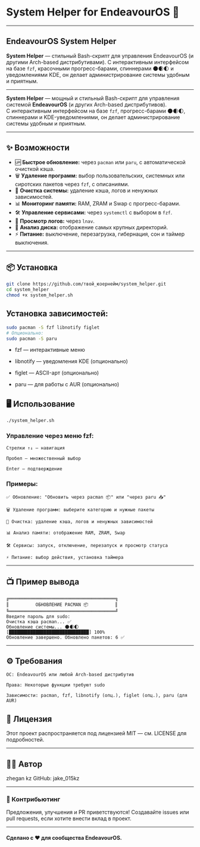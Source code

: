# System Helper for EndeavourOS 🚀
---
EndeavourOS System Helper
---


**System Helper** — стильный Bash-скрипт для управления EndeavourOS (и другими Arch-based дистрибутивами). С интерактивным интерфейсом на базе `fzf`, красочными прогресс-барами, спиннерами 🌑🌒🌓 и уведомлениями KDE, он делает администрирование системы удобным и приятным.

---

**System Helper** — мощный и стильный Bash-скрипт для управления системой **EndeavourOS** (и других Arch-based дистрибутивов).  
С интерактивным интерфейсом на базе `fzf`, прогресс-барами 🌑🌒🌓, спиннерами и KDE-уведомлениями, он делает администрирование системы удобным и приятным.  

---

## ✨ Возможности

- 🆙 **Быстрое обновление:** через `pacman` или `paru`, с автоматической очисткой кэша.
- 🗑 **Удаление программ:** выбор пользовательских, системных или сиротских пакетов через `fzf`, с описаниями.
- 🧹 **Очистка системы:** удаление кэша, логов и ненужных зависимостей.
- 📊 **Мониторинг памяти:** RAM, ZRAM и Swap с прогресс-барами.
- 🛠 **Управление сервисами:** через `systemctl` с выбором в `fzf`.
- 📜 **Просмотр логов:** через `lnav`.
- 💾 **Анализ диска:** отображение самых крупных директорий.
- ⚡ **Питание:** выключение, перезагрузка, гибернация, сон и таймер выключения.

---

## 📦 Установка

```bash
git clone https://github.com/твой_юзернейм/system_helper.git
cd system_helper
chmod +x system_helper.sh
```

## Установка зависимостей:
```bash
sudo pacman -S fzf libnotify figlet
# Опционально:
sudo pacman -S paru
```

* fzf — интерактивные меню

* libnotify — уведомления KDE (опционально)

* figlet — ASCII-арт (опционально)

* paru — для работы с AUR (опционально)

## 🖥 Использование
```bash
./system_helper.sh
```

### Управление через меню fzf:

    Стрелки ↑↓ — навигация

    Пробел — множественный выбор

    Enter — подтверждение

### Примеры:

    ✅ Обновление: "Обновить через pacman 📦" или "через paru 📥"

    🗑 Удаление программ: выберите категорию и нужные пакеты

    🧹 Очистка: удаление кэша, логов и ненужных зависимостей

    📊 Анализ памяти: отображение RAM, ZRAM, Swap

    🛠 Сервисы: запуск, отключение, перезапуск и просмотр статуса

    ⚡ Питание: выбор действия, установка таймера

---


## 📺 Пример вывода
```textplain
╔════════════════════════════════════════╗
║          ОБНОВЛЕНИЕ PACMAN 📦          ║
╚════════════════════════════════════════╝
Введите пароль для sudo:
Очистка кэша pacman... ✅
Обновление системы... 🌑🌒🌓
[██████████████████████████████] 100%
Обновление завершено. Обновлено пакетов: 6 ✅
```

---


## ⚙️ Требования

    ОС: EndeavourOS или любой Arch-based дистрибутив

    Права: Некоторые функции требуют sudo

    Зависимости: pacman, fzf, libnotify (опц.), figlet (опц.), paru (для AUR)


## 📜 Лицензия

Этот проект распространяется под лицензией MIT — см. LICENSE для подробностей.

---

## 👨‍💻 Автор

zhegan kz
GitHub: jake_015kz

---

### 🤝 Контрибьютинг

Предложения, улучшения и PR приветствуются!
Создавайте issues или pull requests, если хотите внести вклад в проект.

---

#### Сделано с ❤️ для сообщества EndeavourOS.
